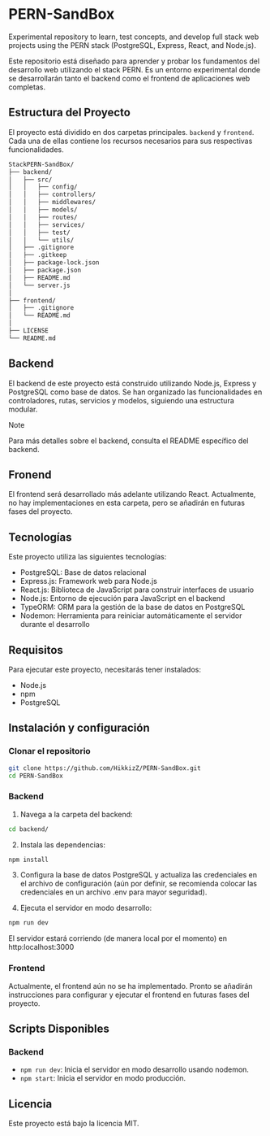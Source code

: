 # PERN-SandBox

Experimental repository to learn, test concepts, and develop full stack web projects using the PERN stack (PostgreSQL, Express, React, and Node.js).

Este repositorio está diseñado para aprender y probar los fundamentos del desarrollo web utilizando el stack PERN. Es un entorno experimental donde se desarrollarán tanto el backend como el frontend de aplicaciones web completas.

## Estructura del Proyecto

El proyecto está dividido en dos carpetas principales. `backend` y `frontend`. Cada una de ellas contiene los recursos necesarios para sus respectivas funcionalidades.

``` markdown
StackPERN-SandBox/
├── backend/
│   ├── src/
│   │   ├── config/
│   │   ├── controllers/
│   │   ├── middlewares/
│   │   ├── models/
│   │   ├── routes/
│   │   ├── services/
│   │   ├── test/
│   │   └── utils/
│   ├── .gitignore
│   ├── .gitkeep
│   ├── package-lock.json
│   ├── package.json
│   ├── README.md
│   └── server.js
│
├── frontend/
│   ├── .gitignore
│   └── README.md
│
├── LICENSE
└── README.md
```

## Backend

El backend de este proyecto está construido utilizando Node.js, Express y PostgreSQL como base de datos. Se han organizado las funcionalidades en controladores, rutas, servicios y modelos, siguiendo una estructura modular.

>[!NOTE]
Para más detalles sobre el backend, consulta el README específico del backend.

## Fronend

El frontend será desarrollado más adelante utilizando React. Actualmente, no hay implementaciones en esta carpeta, pero se añadirán en futuras fases del proyecto.

## Tecnologías

Este proyecto utiliza las siguientes tecnologías:

- PostgreSQL: Base de datos relacional
- Express.js: Framework web para Node.js
- React.js: Biblioteca de JavaScript para construir interfaces de usuario
- Node.js: Entorno de ejecución para JavaScript en el backend
- TypeORM: ORM para la gestión de la base de datos en PostgreSQL
- Nodemon: Herramienta para reiniciar automáticamente el servidor durante el desarrollo

## Requisitos

Para ejecutar este proyecto, necesitarás tener instalados:

- Node.js
- npm
- PostgreSQL

## Instalación y configuración

### Clonar el repositorio

``` bash
git clone https://github.com/HikkizZ/PERN-SandBox.git
cd PERN-SandBox
```

### Backend

1. Navega a la carpeta del backend:

``` bash
cd backend/
```

2. Instala las dependencias:

``` bash
npm install
```

3. Configura la base de datos PostgreSQL y actualiza las credenciales en el archivo de configuración (aún por definir, se recomienda colocar las credenciales en un archivo .env para mayor seguridad).

4. Ejecuta el servidor en modo desarrollo:

``` bash
npm run dev
```

El servidor estará corriendo (de manera local por el momento) en http:localhost:3000

### Frontend

Actualmente, el frontend aún no se ha implementado. Pronto se añadirán instrucciones para configurar y ejecutar el frontend en futuras fases del proyecto.

## Scripts Disponibles

### Backend
- `npm run dev`: Inicia el servidor en modo desarrollo usando nodemon.
- `npm start`: Inicia el servidor en modo producción.

## Licencia

Este proyecto está bajo la licencia MIT.
